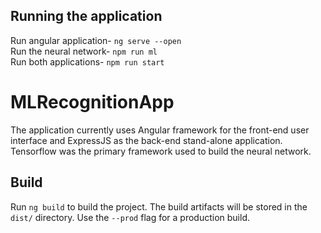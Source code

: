 ## Running the application

Run angular application- `ng serve --open` <br>
Run the neural network- `npm run ml` <br>
Run both applications- `npm run start` <br>

# MLRecognitionApp

The application currently uses Angular framework for the front-end user interface and ExpressJS as the back-end stand-alone application. Tensorflow was the primary framework used to build the neural network.


## Build

Run `ng build` to build the project. The build artifacts will be stored in the `dist/` directory. Use the `--prod` flag for a production build.
